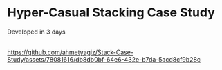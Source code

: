 <H1> Hyper-Casual Stacking Case Study </H1>
Developed in 3 days
<br></br>

https://github.com/ahmetyagiz/Stack-Case-Study/assets/78081616/db8db0bf-64e6-432e-b7da-5acd8cf9b28c
